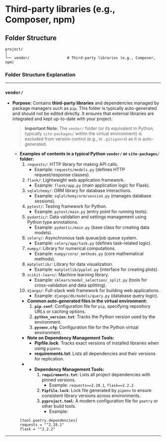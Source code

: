 # Third-party libraries (e.g., Composer, npm)

## Folder Structure

```
project/
│
└── vendor/                 # Third-party libraries (e.g., Composer, npm)
```


### **Folder Structure Explanation**

* * *

### **`vendor/`**

- **Purpose:** Contains **third-party libraries** and dependencies managed by package managers such as `pip`. This folder is typically auto-generated and should not be edited directly. It ensures that external libraries are integrated and kept up-to-date with your project.
  > **Important Note:** The `vendor/` folder (or its equivalent in Python, typically `site-packages/` within the virtual environment) is excluded from version control (e.g., in `.gitignore`) as it is auto-generated.
    - **Examples of contents in a typical Python `vendor/` or `site-packages/` folder:**
        1.  `requests/`: HTTP library for making API calls.
            - Example: `requests/models.py` (defines HTTP request/response classes).
        2.  `flask/`: Lightweight web application framework.
            - Example: `flask/app.py` (main application logic for Flask).
        3.  `sqlalchemy/`: ORM library for database interactions.
            - Example: `sqlalchemy/orm/session.py` (manages database sessions).
        4.  `pytest/`: Testing framework for Python.
            - Example: `pytest/main.py` (entry point for running tests).
        5.  `pydantic/`: Data validation and settings management using Python type annotations.
            - Example: `pydantic/main.py` (base class for creating data models).
        6.  `celery/`: Asynchronous task queue/job queue system.
            - Example: `celery/app/task.py` (defines task-related logic).
        7.  `numpy/`: Library for numerical computations.
            - Example: `numpy/core/_methods.py` (core mathematical methods).
        8.  `matplotlib/`: Library for data visualization.
            - Example: `matplotlib/pyplot.py` (interface for creating plots).
        9.  `scikit-learn/`: Machine learning library.
            - Example: `sklearn/model_selection/_split.py` (tools for cross-validation and data splitting).
        10. `django/`: Full-stack web framework for building web applications.
            - Example: `django/db/models/query.py` (database query logic).
        - **Common auto-generated files in the virtual environment:**
            1.  **`pip.conf`**: Configuration file for `pip`, specifying repository URLs or caching options.
            2.  **`python_version.txt`**: Tracks the Python version used by the environment.
            3.  **`pyvenv.cfg`**: Configuration file for the Python virtual environment.
        - **Note on Dependency Management Tools:**
            - **Pipfile.lock**: Tracks exact versions of installed libraries when using `pipenv`.
            - **requirements.txt**: Lists all dependencies and their versions for replication.
        - - **Dependency Management Tools:**
            1.  **`requirements.txt`**: Lists all project dependencies with pinned versions.
                - Example: `requests==2.28.1`, `flask==2.2.2`.
            2.  **`Pipfile.lock`**: Lock file generated by `pipenv` to ensure consistent library versions across environments.
            3.  **`pyproject.toml`**: A modern configuration file for `poetry` or other build tools.
                - Example:
        ```
        [tool.poetry.dependencies]
        requests = "^2.28.1"
        flask = "^2.2.2"			
        ```

* * *
